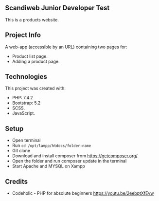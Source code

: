 ## Scandiweb Junior Developer Test

This is a products website.

## Project Info

A web-app (accessible by an URL) containing two pages for:

* Product list page.
* Adding a product page.

## Technologies

This project was created with:

* PHP: 7.4.2
* Bootstrap: 5.2
* SCSS.
* JavaScript.

## Setup

* Open terminal 
* Run ``cd /opt/lampp/htdocs/folder-name``
* Git clone
* Download and install composer from https://getcomposer.org/
* Open the folder and run composer update in the terminal
* Start Apache and MYSQL on Xampp

## Credits

* Codeholic - PHP for absolute beginners https://youtu.be/2eebptXfEvw
